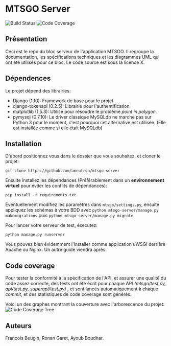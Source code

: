 # MTSGO Server
![Build Status](https://travis-ci.org/aneutron/mtsgo-server.svg?branch=master)
![Code Coverage](https://codecov.io/github/aneutron/mtsgo-server/coverage.svg?branch=master)

## Présentation

Ceci est le repo du bloc serveur de l'application MTSGO. Il regroupe la documentation, les spécifications techniques et les diagrammes UML qui ont été utilisés pour ce bloc. Le code source est sous la licence X.

## Dépendences

Le projet dépend des librairies:
- Django (1.10): Framework de base pour le projet
- django-tokenapi (0.2.5): Librairie pour l'authentification
- matplotlib (1.5.3): Utilisé pour résoudre le problème _point in polygon_.
- pymysql (0.7.10): Le driver classique MySQLdb ne marche pas sur Python 3 pour le moment, c'est pourquoi cet alternative est utilisée. (Elle est installée comme si elle était MySQLdb)

## Installation
D'abord positionnez vous dans le dossier que vous souhaitez, et cloner le projet:

`git clone https://github.com/aneutron/mtsgo-server`

Ensuite installez les dépendances (Préférablement dans un __environnement virtuel__ pour éviter les conflits de dépendances):

`pip install -r requirements.txt`

Eventuellement modifiez les paramètres dans `mtsgo/settings.py`, ensuite appliquez les schémas à votre BDD avec `python mtsgo-server/manage.py makemigrations` puis `python mtsgo-server/manage.py migrate`.

Pour lancer votre serveur de test, éxecutez:

`python manage.py runserver`

Vous pouvez bien évidemment l'installer comme application uWSGI derrière Apache ou Nginx. Un autre guide viendra après.


## Code coverage

Pour tester la conformité à la spécification de l'API, et assurer une qualité du code assez correcte, des tests ont été écrit pour chaque API
_(mtsgo/test.py, api/test.py, superapi/test.py)_ , et sont lancés automatiquement à chaque _commit_, et des statistiques de code coverage sont générés.

Voici un des graphes montrant la couverture avec l'arborescence du projet:
![Code Coverage Tree](https://codecov.io/gh/aneutron/mtsgo-server/branch/dev-alpha/graphs/icicle.svg?token=DCy53fzIpa)

## Auteurs

François Beugin, Ronan Garet, Ayoub Boudhar.
